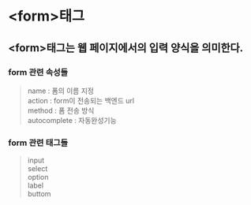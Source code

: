 # \<form>태그

## \<form>태그는 웹 페이지에서의 입력 양식을 의미한다.

### form 관련 속성들
>name : 폼의 이름 지정 <br>
>action : form이 전송되는 백엔드 url <br>
>method : 폼 전송 방식 <br>
>autocomplete : 자동완성기능

### form 관련 태그들
>input <br>
>select <br>
>option <br>
>label <br>
>buttom <br>
